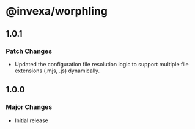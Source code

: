 # @invexa/worphling

## 1.0.1

### Patch Changes

- Updated the configuration file resolution logic to support multiple file extensions (.mjs, .js) dynamically.

## 1.0.0

### Major Changes

- Initial release
